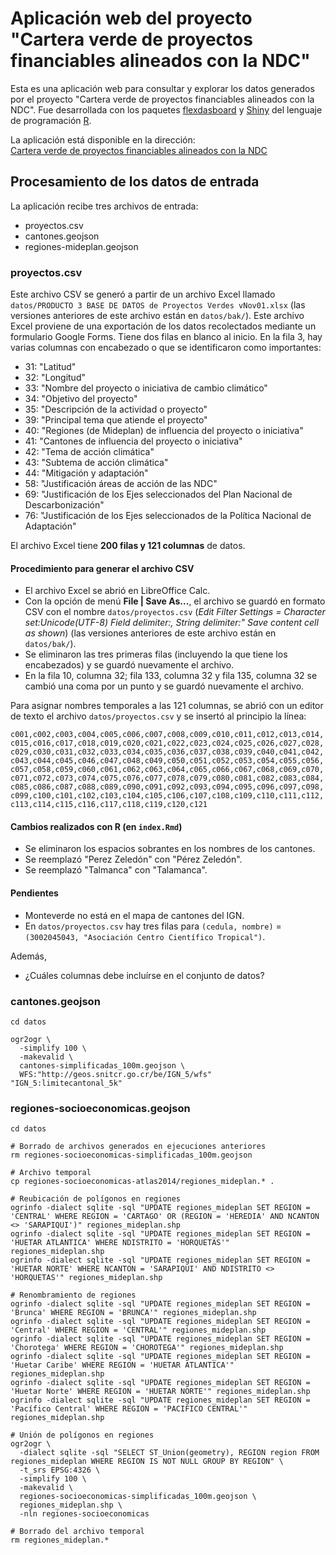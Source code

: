 # Aplicación web del proyecto "Cartera verde de proyectos financiables alineados con la NDC"
Esta es una aplicación web para consultar y explorar los datos generados por el proyecto "Cartera verde de proyectos financiables alineados con la NDC". Fue desarrollada con los paquetes [flexdasboard](https://pkgs.rstudio.com/flexdashboard/) y [Shiny](https://shiny.rstudio.com/) del lenguaje de programación [R](https://www.r-project.org/).

La aplicación está disponible en la dirección:  
[Cartera verde de proyectos financiables alineados con la NDC]()

## Procesamiento de los datos de entrada
La aplicación recibe tres archivos de entrada:
- proyectos.csv
- cantones.geojson
- regiones-mideplan.geojson

### proyectos.csv
Este archivo CSV se generó a partir de un archivo Excel llamado `datos/PRODUCTO 3 BASE DE DATOS de Proyectos Verdes vNov01.xlsx` (las versiones anteriores de este archivo están en `datos/bak/`). Este archivo Excel proviene de una exportación de los datos recolectados mediante un formulario Google Forms. Tiene dos filas en blanco al inicio. En la fila 3, hay varias columnas con encabezado o que se identificaron como importantes:
- 31: "Latitud"
- 32: "Longitud"
- 33: "Nombre del proyecto o iniciativa de cambio climático" 
- 34: "Objetivo del proyecto"
- 35: "Descripción de la actividad o proyecto"
- 39: "Principal tema que atiende el proyecto"
- 40: "Regiones (de Mideplan) de influencia del proyecto o iniciativa"
- 41: "Cantones de influencia del proyecto o iniciativa"
- 42: "Tema de acción climática"
- 43: "Subtema de acción climática"
- 44: "Mitigación y adaptación"
- 58: "Justificación áreas de acción de las NDC"
- 69: "Justificación de los Ejes seleccionados del Plan Nacional de Descarbonización"
- 76: "Justificación de los Ejes seleccionados de la Política Nacional de Adaptación"

El archivo Excel tiene **200 filas y 121 columnas** de datos.

#### Procedimiento para generar el archivo CSV
- El archivo Excel se abrió en LibreOffice Calc.
- Con la opción de menú **File | Save As...**, el archivo se guardó en formato CSV con el nombre `datos/proyectos.csv` (*Edit Filter Settings = Character set:Unicode(UTF-8) Field delimiter:, String delimiter:" Save content cell as shown*) (las versiones anteriores de este archivo están en `datos/bak/`).
- Se eliminaron las tres primeras filas (incluyendo la que tiene los encabezados) y se guardó nuevamente el archivo.
- En la fila 10, columna 32; fila 133, columna 32 y fila 135, columna 32 se cambió una coma por un punto y se guardó nuevamente el archivo.

Para asignar nombres temporales a las 121 columnas, se abrió con un editor de texto el archivo `datos/proyectos.csv` y se insertó al principio la línea:

`c001,c002,c003,c004,c005,c006,c007,c008,c009,c010,c011,c012,c013,c014,c015,c016,c017,c018,c019,c020,c021,c022,c023,c024,c025,c026,c027,c028,c029,c030,c031,c032,c033,c034,c035,c036,c037,c038,c039,c040,c041,c042,c043,c044,c045,c046,c047,c048,c049,c050,c051,c052,c053,c054,c055,c056,c057,c058,c059,c060,c061,c062,c063,c064,c065,c066,c067,c068,c069,c070,c071,c072,c073,c074,c075,c076,c077,c078,c079,c080,c081,c082,c083,c084,c085,c086,c087,c088,c089,c090,c091,c092,c093,c094,c095,c096,c097,c098,c099,c100,c101,c102,c103,c104,c105,c106,c107,c108,c109,c110,c111,c112,c113,c114,c115,c116,c117,c118,c119,c120,c121`

#### Cambios realizados con R (en `index.Rmd`)
- Se eliminaron los espacios sobrantes en los nombres de los cantones.
- Se reemplazó "Perez Zeledón" con "Pérez Zeledón".
- Se reemplazó "Talmanca" con "Talamanca".

#### Pendientes
- Monteverde no está en el mapa de cantones del IGN.
- En `datos/proyectos.csv` hay tres filas para `(cedula, nombre)` = `(3002045043, "Asociación Centro Científico Tropical")`.

Además,

- ¿Cuáles columnas debe incluírse en el conjunto de datos?

### cantones.geojson
```shell
cd datos

ogr2ogr \
  -simplify 100 \
  -makevalid \
  cantones-simplificadas_100m.geojson \
  WFS:"http://geos.snitcr.go.cr/be/IGN_5/wfs" "IGN_5:limitecantonal_5k" 
```

### regiones-socioeconomicas.geojson
```shell
cd datos

# Borrado de archivos generados en ejecuciones anteriores
rm regiones-socioeconomicas-simplificadas_100m.geojson

# Archivo temporal
cp regiones-socioeconomicas-atlas2014/regiones_mideplan.* .

# Reubicación de polígonos en regiones
ogrinfo -dialect sqlite -sql "UPDATE regiones_mideplan SET REGION = 'CENTRAL' WHERE REGION = 'CARTAGO' OR (REGION = 'HEREDIA' AND NCANTON <> 'SARAPIQUI')" regiones_mideplan.shp
ogrinfo -dialect sqlite -sql "UPDATE regiones_mideplan SET REGION = 'HUETAR ATLANTICA' WHERE NDISTRITO = 'HORQUETAS'" regiones_mideplan.shp
ogrinfo -dialect sqlite -sql "UPDATE regiones_mideplan SET REGION = 'HUETAR NORTE' WHERE NCANTON = 'SARAPIQUI' AND NDISTRITO <> 'HORQUETAS'" regiones_mideplan.shp

# Renombramiento de regiones
ogrinfo -dialect sqlite -sql "UPDATE regiones_mideplan SET REGION = 'Brunca' WHERE REGION = 'BRUNCA'" regiones_mideplan.shp
ogrinfo -dialect sqlite -sql "UPDATE regiones_mideplan SET REGION = 'Central' WHERE REGION = 'CENTRAL'" regiones_mideplan.shp
ogrinfo -dialect sqlite -sql "UPDATE regiones_mideplan SET REGION = 'Chorotega' WHERE REGION = 'CHOROTEGA'" regiones_mideplan.shp
ogrinfo -dialect sqlite -sql "UPDATE regiones_mideplan SET REGION = 'Huetar Caribe' WHERE REGION = 'HUETAR ATLANTICA'" regiones_mideplan.shp
ogrinfo -dialect sqlite -sql "UPDATE regiones_mideplan SET REGION = 'Huetar Norte' WHERE REGION = 'HUETAR NORTE'" regiones_mideplan.shp
ogrinfo -dialect sqlite -sql "UPDATE regiones_mideplan SET REGION = 'Pacífico Central' WHERE REGION = 'PACIFICO CENTRAL'" regiones_mideplan.shp

# Unión de polígonos en regiones
ogr2ogr \
  -dialect sqlite -sql "SELECT ST_Union(geometry), REGION region FROM regiones_mideplan WHERE REGION IS NOT NULL GROUP BY REGION" \
  -t_srs EPSG:4326 \
  -simplify 100 \
  -makevalid \
  regiones-socioeconomicas-simplificadas_100m.geojson \
  regiones_mideplan.shp \
  -nln regiones-socioeconomicas

# Borrado del archivo temporal  
rm regiones_mideplan.*
```
